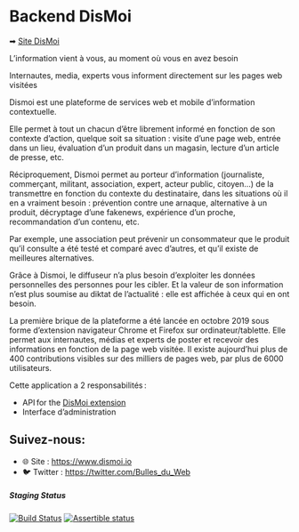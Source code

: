 Backend DisMoi
================

➡ [Site DisMoi](https://www.dismoi.io)

L’information vient à vous, au moment où vous en avez besoin

Internautes, media, experts vous informent directement sur les pages web visitées

Dismoi est une plateforme de services web et mobile d’information contextuelle.

Elle permet à tout un chacun d’être librement informé en fonction de son contexte d’action, quelque soit sa situation : visite d’une page web, entrée dans un lieu, évaluation d’un produit dans un magasin, lecture d’un article de presse, etc. 

Réciproquement, Dismoi permet au porteur d’information (journaliste, commerçant, militant, association, expert, acteur public, citoyen…) de la transmettre en fonction du contexte du destinataire, dans les situations où il en a vraiment besoin : prévention contre une arnaque, alternative à un produit, décryptage d’une fakenews, expérience d’un proche, recommandation d’un contenu, etc. 

Par exemple, une association peut prévenir un consommateur que le produit qu’il consulte a été testé et comparé avec d’autres, et qu’il existe de meilleures alternatives.

Grâce à Dismoi, le diffuseur n’a plus besoin d’exploiter les données personnelles des personnes pour les cibler. Et la valeur de son information n’est plus soumise au diktat de l’actualité : elle est affichée à ceux qui en ont besoin. 

La première brique de la plateforme a été lancée en octobre 2019 sous forme d’extension navigateur Chrome et Firefox sur ordinateur/tablette. Elle permet aux internautes, médias et experts de poster et recevoir des informations en fonction de la page web visitée. Il existe aujourd’hui plus de 400 contributions visibles sur des milliers de pages web, par plus de 6000 utilisateurs.

Cette application a 2 responsabilités :
- API for the [DisMoi extension](https://github.com/dis-moi/extension/)
- Interface d’administration

## Suivez-nous:
- 🌐 Site : https://www.dismoi.io
- 🐦 Twitter : https://twitter.com/Bulles_du_Web

##### Staging Status

[![Build Status](https://semaphoreci.com/api/v1/projects/1ab935cc-487c-4be9-92a0-b0c90098cd58/1038377/shields_badge.svg)](https://semaphoreci.com/lmem/kraft-backend) [![Assertible status](https://assertible.com/apis/0a0c7a46-c0ff-4fc8-87fc-1cc1e5f933d4/status?api_token=2eF0Xz6R6s6CKi3Y&environment=staging)](https://assertible.com/dashboard#/services/0a0c7a46-c0ff-4fc8-87fc-1cc1e5f933d4/results)
